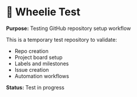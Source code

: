 # 🧪 Wheelie Test

**Purpose:** Testing GitHub repository setup workflow

This is a temporary test repository to validate:
- Repo creation
- Project board setup  
- Labels and milestones
- Issue creation
- Automation workflows

**Status:** Test in progress

